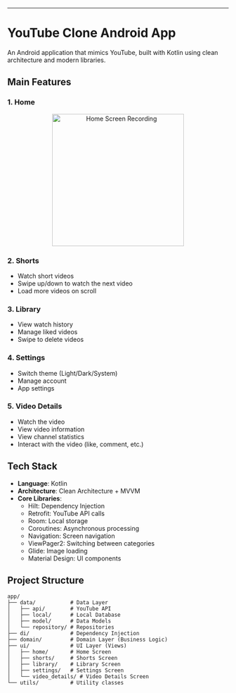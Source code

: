 ---
# YouTube Clone Android App

An Android application that mimics YouTube, built with Kotlin using clean architecture and modern libraries.

## Main Features

### 1. Home
<div align="center">
  <img src="https://github.com/user-attachments/assets/0eb47cda-2e96-4c29-94d6-eb301cfb220e" alt="Home Screen Recording" width="300">
</div>


### 2. Shorts
- Watch short videos
- Swipe up/down to watch the next video
- Load more videos on scroll

### 3. Library
- View watch history
- Manage liked videos
- Swipe to delete videos

### 4. Settings
- Switch theme (Light/Dark/System)
- Manage account
- App settings

### 5. Video Details
- Watch the video
- View video information
- View channel statistics
- Interact with the video (like, comment, etc.)

## Tech Stack

- **Language**: Kotlin
- **Architecture**: Clean Architecture + MVVM
- **Core Libraries**:
  - Hilt: Dependency Injection
  - Retrofit: YouTube API calls
  - Room: Local storage
  - Coroutines: Asynchronous processing
  - Navigation: Screen navigation
  - ViewPager2: Switching between categories
  - Glide: Image loading
  - Material Design: UI components

## Project Structure

```
app/
├── data/           # Data Layer
│   ├── api/        # YouTube API
│   ├── local/      # Local Database
│   ├── model/      # Data Models
│   └── repository/ # Repositories
├── di/             # Dependency Injection
├── domain/         # Domain Layer (Business Logic)
├── ui/             # UI Layer (Views)
│   ├── home/       # Home Screen
│   ├── shorts/     # Shorts Screen
│   ├── library/    # Library Screen
│   ├── settings/   # Settings Screen
│   └── video_details/ # Video Details Screen
└── utils/          # Utility classes
```
